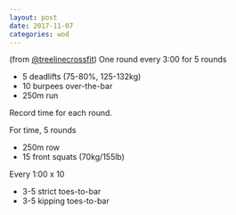 ```yaml
---
layout: post
date: 2017-11-07
categories: wod
---
```


<!--
**Chris - <span></span>**
-->

(from [@treelinecrossfit](http://www.treelinecrossfit.com)) One round every 3:00 for 5 rounds
- 5 deadlifts (75-80%, 125-132kg)
- 10 burpees over-the-bar
- 250m run

Record time for each round.

For time, 5 rounds
- 250m row
- 15 front squats (70kg/155lb)

Every 1:00 x 10
- 3-5 strict toes-to-bar
- 3-5 kipping toes-to-bar
